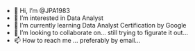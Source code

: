 - 👋 Hi, I’m @JPA1983
- 👀 I’m interested in Data Analyst
- 🌱 I’m currently learning Data Analyst Certification by Google
- 💞️ I’m looking to collaborate on... still trying to figurate it out... 
- 📫 How to reach me ... preferably by email... 

<!---
JPA1983/JPA1983 is a ✨ special ✨ repository because its `README.md` (this file) appears on your GitHub profile.
You can click the Preview link to take a look at your changes.
--->
